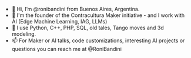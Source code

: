 - 👋 Hi, I’m @ronibandini from Buenos Aires, Argentina.
- 👀 I'm the founder of the Contracultura Maker initiative - and I work with AI (Edge Machine Learning, IAG, LLMs) 
- 💞️ I use Python, C++, PHP, SQL, old tales, Tango moves and 3d modeling.
- 📫 For Maker or AI talks, code customizations, interesting AI projects or questions you can reach me at @RoniBandini


